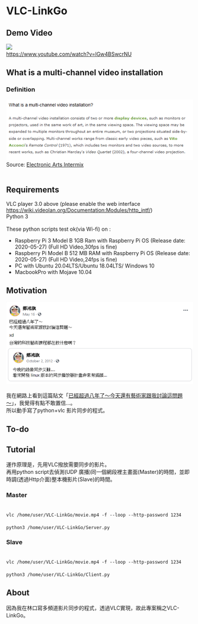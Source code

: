 # VLC-LinkGo
## Demo Video
[![](http://img.youtube.com/vi/lGw4BSwcrNU/0.jpg)](http://www.youtube.com/watch?v=lGw4BSwcrNU "")<br />
https://www.youtube.com/watch?v=lGw4BSwcrNU
## What is a multi-channel video installation
### Definition
![What is a multi-channel video installation](/Snapshots/what_is_a_multi-channel_video_installation.png)<br />
Source: [Electronic Arts Intermix](https://www.eai.org/resourceguide/exhibition/installation/basicquestions.html#QUESTION2)<br />
<br />
## Requirements
VLC player 3.0 above (please enable the web interface https://wiki.videolan.org/Documentation:Modules/http_intf/)<br />
Python 3
<br />
<br />
These python scripts test ok(via Wi-fi) on : <br />
* Raspberry Pi 3 Model B 1GB Ram with Raspberry Pi OS (Release date: 2020-05-27) (Full HD Video,30fps is fine)
* Raspberry Pi Model B 512 MB RAM with Raspberry Pi OS (Release date: 2020-05-27) (Full HD Video,24fps is fine)
* PC with Ubuntu 20.04LTS/Ubuntu 18.04LTS/ Windows 10
* MacbookPro with Mojave 10.04

## Motivation
![已經超過八年了～今天還有藝術家跟我討論這問題～](/Snapshots/Snapshot_theReasonOfDoingThis.png)<br />
<br />
我在網路上看到這篇貼文「[已經超過八年了～今天還有藝術家跟我討論這問題～](https://www.facebook.com/honki/posts/10157377229111375)」，我覺得有點不敢置信...。<br />
所以動手寫了python+vlc 影片同步的程式。<br />

## To-do


## Tutorial
運作原理是，先用VLC撥放需要同步的影片。<br />
再用python script去偵測(UDP 廣播)同一個網段裡主畫面(Master)的時間，並即時調(透過Http介面)整本機影片(Slave)的時間。<br />


### Master
<code>
vlc /home/user/VLC-LinkGo/movie.mp4 -f --loop --http-password 1234
</code>

<code>
python3 /home/user/VLC-LinkGo/Server.py
</code>

### Slave
<code>
vlc /home/user/VLC-LinkGo/movie.mp4 -f --loop --http-password 1234
</code>

<code>
python3 /home/user/VLC-LinkGo/Client.py
</code>


## About
因為我在林口寫多頻道影片同步的程式，透過VLC實現，故此專案稱之VLC-LinkGo。
